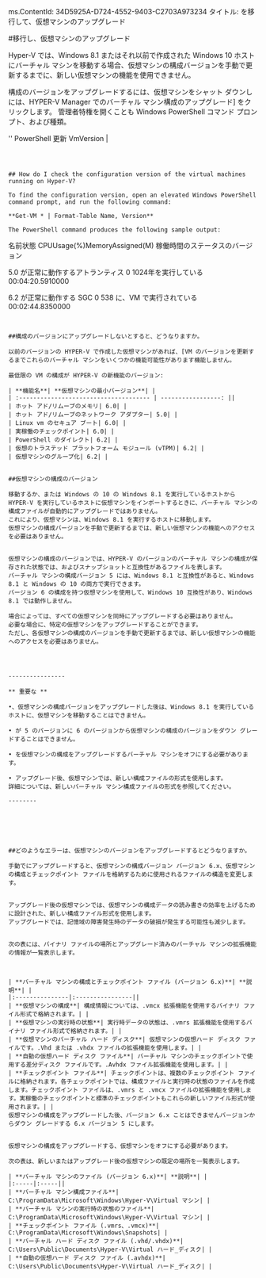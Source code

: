 ms.ContentId: 34D5925A-D724-4552-9403-C2703A973234
タイトル: を移行して、仮想マシンのアップグレード

#移行し、仮想マシンのアップグレード

Hyper-V では、Windows 8.1 またはそれ以前で作成された Windows 10 ホストにバーチャル マシンを移動する場合、仮想マシンの構成バージョンを手動で更新するまでに、新しい仮想マシンの機能を使用できません。


構成のバージョンをアップグレードするには、仮想マシンをシャット ダウンしには、HYPER-V Manager でのバーチャル マシン構成のアップグレード] をクリックします。
管理者特権を開くことも Windows PowerShell コマンド プロンプト、および種類。


 '' PowerShell
更新 VmVersion <vmname> | <vmobject>
```



## How do I check the configuration version of the virtual machines running on Hyper-V? 

To find the configuration version, open an elevated Windows PowerShell command prompt, and run the following command:

**Get-VM * | Format-Table Name, Version**

The PowerShell command produces the following sample output:
```
名前状態 CPUUsage(%)MemoryAssigned(M) 稼働時間のステータスのバージョン

5.0 が正常に動作するアトランティス 0 1024年を実行している 00:04:20.5910000

6.2 が正常に動作する SGC 0 538 に、VM で実行されている 00:02:44.8350000
```


##構成のバージョンにアップグレードしないとすると、どうなりますか。

以前のバージョンの HYPER-V で作成した仮想マシンがあれば、[VM のバージョンを更新するまでこれらのバーチャル マシンをいくつかの機能可能性があります機能しません。

最低限の VM の構成が HYPER-V の新機能のバージョン:

| **機能名**| **仮想マシンの最小バージョン**| |
| :------------------------------------- | -----------------: ||
| ホット アド/リムーブのメモリ| 6.0| |
| ホット アド/リムーブのネットワーク アダプター| 5.0| |
| Linux vm のセキュア ブート| 6.0| |
| 実稼働のチェックポイント| 6.0| |
| PowerShell のダイレクト| 6.2| |
| 仮想のトラステッド プラットフォーム モジュール (vTPM)| 6.2| |
| 仮想マシンのグループ化| 6.2| |


##仮想マシンの構成のバージョン

移動するか、または Windows の 10 の Windows 8.1 を実行しているホストから HYPER-V を実行しているホストに仮想マシンをインポートするときに、バーチャル マシンの構成ファイルが自動的にアップグレードではありません。
これにより、仮想マシンは、Windows 8.1 を実行するホストに移動します。
仮想マシンの構成バージョンを手動で更新するまでは、新しい仮想マシンの機能へのアクセスを必要はありません。


仮想マシンの構成のバージョンでは、HYPER-V のバージョンのバーチャル マシンの構成が保存された状態では、およびスナップショットと互換性があるファイルを表します。
バーチャル マシンの構成バージョン 5 には、Windows 8.1 と互換性があると、Windows 8.1 と Windows の 10 の両方で実行できます。
バージョン 6 の構成を持つ仮想マシンを使用して、Windows 10 互換性があり、Windows 8.1 では動作しません。

場合によっては、すべての仮想マシンを同時にアップグレードする必要はありません。
必要な場合に、特定の仮想マシンをアップグレードすることができます。
ただし、各仮想マシンの構成のバージョンを手動で更新するまでは、新しい仮想マシンの機能へのアクセスを必要はありません。




----------------

** 重要な **

•、仮想マシンの構成バージョンをアップグレードした後は、Windows 8.1 を実行しているホストに、仮想マシンを移動することはできません。

• が 5 のバージョンに 6 のバージョンから仮想マシンの構成のバージョンをダウン グレードすることはできません。

• を仮想マシンの構成をアップグレードするバーチャル マシンをオフにする必要があります。

• アップグレード後、仮想マシンでは、新しい構成ファイルの形式を使用します。
詳細については、新しいバーチャル マシン構成ファイルの形式を参照してください。

--------






##どのようなエラーは、仮想マシンのバージョンをアップグレードするとどうなりますか。

手動でにアップグレードすると、仮想マシンの構成バージョン バージョン 6.x、仮想マシンの構成とチェックポイント ファイルを格納するために使用されるファイルの構造を変更します。


アップグレード後の仮想マシンでは、仮想マシンの構成データの読み書きの効率を上げるために設計された、新しい構成ファイル形式を使用します。
アップグレードでは、記憶域の障害発生時のデータの破損が発生する可能性も減少します。


次の表には、バイナリ ファイルの場所とアップグレード済みのバーチャル マシンの拡張機能の情報が一覧表示します。



| **バーチャル マシンの構成とチェックポイント ファイル (バージョン 6.x)**| **説明**| |
|:---------------|:----------------||
| **仮想マシンの構成**| 構成情報については、.vmcx 拡張機能を使用するバイナリ ファイル形式で格納されます。| |
| **仮想マシンの実行時の状態**| 実行時データの状態は、.vmrs 拡張機能を使用するバイナリ ファイル形式で格納されます。| |
| **仮想マシンのバーチャル ハード ディスク**| 仮想マシンの仮想ハード ディスク ファイルです。.Vhd または .vhdx ファイルの拡張機能を使用します。| |
| **自動の仮想ハード ディスク ファイル**| バーチャル マシンのチェックポイントで使用する差分ディスク ファイルです。.Avhdx ファイル拡張機能を使用します。| |
| **チェックポイント ファイル**| チェックポイントは、複数のチェックポイント ファイルに格納されます。各チェックポイントでは、構成ファイルと実行時の状態のファイルを作成します。チェックポイント ファイルは、.vmrs と .vmcx ファイルの拡張機能を使用します。実稼働のチェックポイントと標準のチェックポイントもこれらの新しいファイル形式が使用されます。| |
仮想マシンの構成をアップグレードした後、バージョン 6.x ことはできませんバージョンからダウン グレードする 6.x バージョン 5 にします。


仮想マシンの構成をアップグレードする、仮想マシンをオフにする必要があります。

次の表は、新しいまたはアップグレード後の仮想マシンの既定の場所を一覧表示します。

| **バーチャル マシンのファイル (バージョン 6.x)**| **説明**| |
|:-----|:-----||
| **バーチャル マシン構成ファイル**| C:\ProgramData\Microsoft\Windows\Hyper-V\Virtual マシン| |
| **バーチャル マシンの実行時の状態のファイル**| C:\ProgramData\Microsoft\Windows\Hyper-V\Virtual マシン| |
| **チェックポイント ファイル (.vmrs、.vmcx)**| C:\ProgramData\Microsoft\Windows\Snapshots| |
| **バーチャル ハード ディスク ファイル (.vhd/.vhdx)**| C:\Users\Public\Documents\Hyper-V\Virtual ハード_ディスク| |
| **自動の仮想ハード ディスク ファイル (.avhdx)**| C:\Users\Public\Documents\Hyper-V\Virtual ハード_ディスク| |







